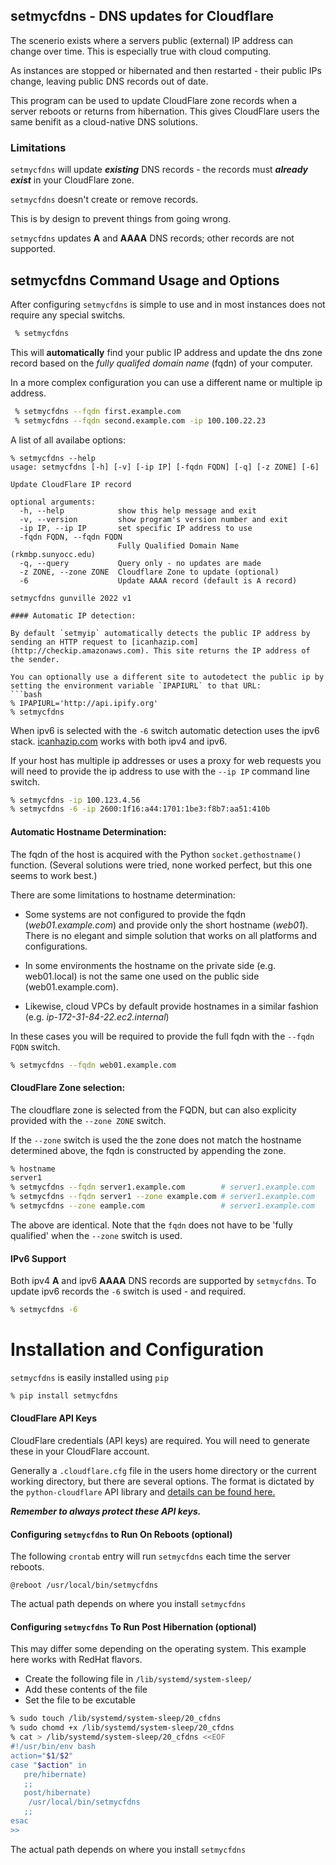 
## setmycfdns - DNS updates for Cloudflare

The scenerio exists where a servers public (external) IP address can change over time.  This is especially true with cloud computing.  

As instances are stopped or hibernated and then restarted - their public IPs change, leaving public DNS records out of date.

This program can be used to update CloudFlare zone records when a server reboots or returns from hibernation. This gives CloudFlare users the same benifit as a cloud-native DNS solutions.

### Limitations
`setmycfdns` will update ***existing*** DNS records - the records must ***already exist*** in your CloudFlare zone. 

`setmycfdns` doesn't create or remove records.  

This is by design to prevent things from going wrong.

`setmycfdns` updates **A** and **AAAA** DNS records; other records are not supported.

## setmycfdns Command Usage and Options
After configuring `setmycfdns` is simple to use and in most instances does not require any special switchs.
```bash
 % setmycfdns 
```
This will **automatically** find your public IP address and update the dns zone record based on the *fully qualifed domain name* (fqdn) of your computer.

In a more complex configuration you can use a different name or multiple ip address.
```bash
 % setmycfdns --fqdn first.example.com
 % setmycfdns --fqdn second.example.com -ip 100.100.22.23
```
A list of all availabe options:
```
% setmycfdns --help
usage: setmycfdns [-h] [-v] [-ip IP] [-fqdn FQDN] [-q] [-z ZONE] [-6]

Update CloudFlare IP record

optional arguments:
  -h, --help            show this help message and exit
  -v, --version         show program's version number and exit
  -ip IP, --ip IP       set specific IP address to use
  -fqdn FQDN, --fqdn FQDN
                        Fully Qualified Domain Name (rkmbp.sunyocc.edu)
  -q, --query           Query only - no updates are made
  -z ZONE, --zone ZONE  Cloudflare Zone to update (optional)
  -6                    Update AAAA record (default is A record)

setmycfdns gunville 2022 v1

#### Automatic IP detection:

By default `setmyip` automatically detects the public IP address by sending an HTTP request to [icanhazip.com](http://checkip.amazonaws.com). This site returns the IP address of the sender.

You can optionally use a different site to autodetect the public ip by setting the environment variable `IPAPIURL` to that URL:
```bash
% IPAPIURL='http://api.ipify.org'
% setmycfdns
```
When ipv6 is selected with the `-6` switch automatic detection uses the ipv6 stack.  [icanhazip.com](http://icanhazip.com) works with both ipv4 and ipv6.

If your host has multiple ip addresses or uses a proxy for web requests you will need to provide the ip address to use with the `--ip IP` command line switch.

```bash
% setmycfdns -ip 100.123.4.56
% setmycfdns -6 -ip 2600:1f16:a44:1701:1be3:f8b7:aa51:410b 
```

#### Automatic Hostname Determination:

The fqdn of the host is acquired with the Python `socket.gethostname()` function. (Several solutions were tried, none worked perfect, but this one seems to work best.)

There are some limitations to hostname determination:
* Some systems are not configured to provide the fqdn (*web01.example.com*) and provide only the short hostname (*web01*). There is no elegant and simple solution that works on all platforms and configurations. 

* In some environments the hostname on the private side (e.g. web01.local) is not the same one used on the public side (web01.example.com).

* Likewise, cloud VPCs by default provide hostnames in a similar fashion (e.g. *ip-172-31-84-22.ec2.internal*)

In these cases you will be required to provide the full fqdn with the `--fqdn FQDN` switch.
```bash
% setmycfdns --fqdn web01.example.com 
```

#### CloudFlare Zone selection:

The cloudflare zone is selected from the FQDN, but can also explicity provided with the `--zone ZONE` switch.

If the `--zone` switch is used the the zone does not match the hostname determined above, the fqdn is constructed by appending the zone.
```bash
% hostname
server1
% setmycfdns --fqdn server1.example.com        # server1.example.com
% setmycfdns --fqdn server1 --zone example.com # server1.example.com
% setmycfdns --zone eample.com                 # server1.example.com
```

The above are identical. Note that the `fqdn` does not have to be 'fully qualified' when the `--zone` switch is used.

#### IPv6 Support

Both ipv4 **A** and ipv6 **AAAA** DNS records are supported by `setmycfdns`.  To update ipv6 records the `-6` switch is used - and required.

```bash
% setmycfdns -6
```

# Installation and Configuration
`setmycfdns` is easily installed using `pip`
```bash
% pip install setmycfdns
```

#### CloudFlare API Keys

CloudFlare credentials (API keys) are required. You will need to generate these in your CloudFlare account.

Generally a `.cloudflare.cfg` file in the users home directory or the current working directory, but there are several options. The format is dictated by the `python-cloudflare` API library and [details can be found here.](https://github.com/cloudflare/python-cloudflare/blob/master/README.md)

***Remember to always protect these API keys.***

#### Configuring `setmycfdns` to Run On Reboots (optional)

The following `crontab` entry will run `setmycfdns` each time the server reboots. 
```
@reboot /usr/local/bin/setmycfdns
```
The actual path depends on where you install `setmycfdns`

#### Configuring `setmycfdns` To Run Post Hibernation (optional)
This may differ some depending on the operating system. This example here works with RedHat flavors.
* Create the following file in `/lib/systemd/system-sleep/`
* Add these contents of the file 
* Set the file to be excutable

```bash
% sudo touch /lib/systemd/system-sleep/20_cfdns
% sudo chomd +x /lib/systemd/system-sleep/20_cfdns
% cat > /lib/systemd/system-sleep/20_cfdns <<EOF
#!/usr/bin/env bash
action="$1/$2"
case "$action" in
   pre/hibernate)
   ;;
   post/hibernate)
	/usr/local/bin/setmycfdns
   ;;
esac
>>
```
The actual path depends on where you install `setmycfdns`
